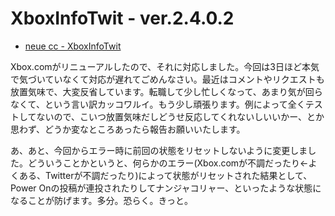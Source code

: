 # XboxInfoTwit - ver.2.4.0.2

* [neue cc - XboxInfoTwit](http://neue.cc/software/xboxinfotwit "neue cc - XboxInfoTwit")

Xbox.comがリニューアルしたので、それに対応しました。今回は3日ほど本気で気づいていなくて対応が遅れてごめんなさい。最近はコメントやリクエストも放置気味で、大変反省しています。転職して少し忙しくなって、あまり気が回らなくて、という言い訳カッコワルイ。もう少し頑張ります。例によって全くテストしてないので、こいつ放置気味だしどうせ反応してくれないしいいかー、とか思わず、どうか変なところあったら報告お願いいたします。

あ、あと、今回からエラー時に前回の状態をリセットしないように変更しました。どういうことかというと、何らかのエラー(Xbox.comが不調だったり←よくある、Twitterが不調だったり)によって状態がリセットされた結果として、Power Onの投稿が連投されたりしてナンジャコリャー、といったような状態になることが防げます。多分。恐らく。きっと。